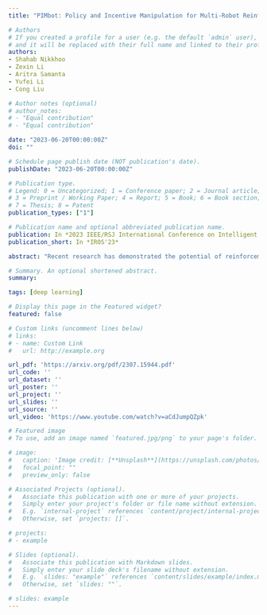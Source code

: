 ```yaml
---
title: "PIMbot: Policy and Incentive Manipulation for Multi-Robot Reinforcement Learning in Social Dilemmas"

# Authors
# If you created a profile for a user (e.g. the default `admin` user), write the username (folder name) here
# and it will be replaced with their full name and linked to their profile.
authors:
- Shahab Nikkhoo
- Zexin Li
- Aritra Samanta
- Yufei Li
- Cong Liu

# Author notes (optional)
# author_notes:
# - "Equal contribution"
# - "Equal contribution"

date: "2023-06-20T00:00:00Z"
doi: ""

# Schedule page publish date (NOT publication's date).
publishDate: "2023-06-20T00:00:00Z"

# Publication type.
# Legend: 0 = Uncategorized; 1 = Conference paper; 2 = Journal article;
# 3 = Preprint / Working Paper; 4 = Report; 5 = Book; 6 = Book section;
# 7 = Thesis; 8 = Patent
publication_types: ["1"]

# Publication name and optional abbreviated publication name.
publication: In *2023 IEEE/RSJ International Conference on Intelligent Robots and Systems*
publication_short: In *IROS'23*

abstract: "Recent research has demonstrated the potential of reinforcement learning (RL) in enabling effective multi-robot collaboration, particularly in social dilemmas where robots face a trade-off between self-interests and collective benefits. However, environmental factors such as miscommunication and adversarial robots can impact cooperation, making it crucial to explore how multi-robot communication can be manipulated to achieve different outcomes. This paper presents a novel approach, namely PIMbot, to manipulating the reward function in multi-robot collaboration through two distinct forms of manipulation: policy and incentive manipulation. Our work introduces a new angle for manipulation in recent multi-agent RL social dilemmas that utilize a unique reward function for incentivization. By utilizing our proposed PIMbot mechanisms, a robot is able to manipulate the social dilemma environment effectively. PIMbot has the potential for both positive and negative impacts on the task outcome, where positive impacts lead to faster convergence to the global optimum and maximized rewards for any chosen robot. Conversely, negative impacts can have a detrimental effect on the overall task performance. We present comprehensive experimental results that demonstrate the effectiveness of our proposed methods in the Gazebo-simulated multi-robot environment. Our work provides insights into how inter-robot communication can be manipulated and has implications for various robotic applications."

# Summary. An optional shortened abstract.
summary:

tags: [deep learning]

# Display this page in the Featured widget?
featured: false

# Custom links (uncomment lines below)
# links:
# - name: Custom Link
#   url: http://example.org

url_pdf: 'https://arxiv.org/pdf/2307.15944.pdf'
url_code: ''
url_dataset: ''
url_poster: ''
url_project: ''
url_slides: ''
url_source: ''
url_video: 'https://www.youtube.com/watch?v=aCdJumpQZpk'

# Featured image
# To use, add an image named `featured.jpg/png` to your page's folder.

# image:
#   caption: 'Image credit: [**Unsplash**](https://unsplash.com/photos/pLCdAaMFLTE)'
#   focal_point: ""
#   preview_only: false

# Associated Projects (optional).
#   Associate this publication with one or more of your projects.
#   Simply enter your project's folder or file name without extension.
#   E.g. `internal-project` references `content/project/internal-project/index.md`.
#   Otherwise, set `projects: []`.

# projects:
# - example

# Slides (optional).
#   Associate this publication with Markdown slides.
#   Simply enter your slide deck's filename without extension.
#   E.g. `slides: "example"` references `content/slides/example/index.md`.
#   Otherwise, set `slides: ""`.

# slides: example
---
```

<!--
{{% callout note %}}
Click the *Cite* button above to demo the feature to enable visitors to import publication metadata into their reference management software.
{{% /callout %}}

{{% callout note %}}
Create your slides in Markdown - click the *Slides* button to check out the example.
{{% /callout %}}

Supplementary notes can be added here, including [code, math, and images](https://wowchemy.com/docs/writing-markdown-latex/). -->
